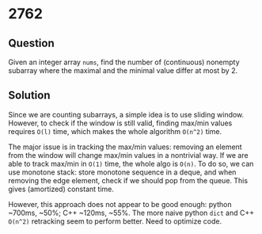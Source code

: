 # 2762

## Question

Given an integer array `nums`, find the number of (continuous) nonempty subarray where the maximal and the minimal value differ at most by 2.

## Solution

Since we are counting subarrays, a simple idea is to use sliding window. However, to check if the window is still valid, finding max/min values requires `O(l)` time, which makes the whole algorithm `O(n^2)` time.

The major issue is in tracking the max/min values: removing an element from the window will change max/min values in a nontrivial way. If we are able to track max/min in `O(1)` time, the whole algo is `O(n)`. To do so, we can use monotone stack: store monotone sequence in a deque, and when removing the edge element, check if we should pop from the queue. This gives (amortized) constant time.

However, this approach does not appear to be good enough: python ~700ms, ~50%; C++ ~120ms, ~55%. The more naive python `dict` and C++ `O(n^2)` retracking seem to perform better. Need to optimize code.

